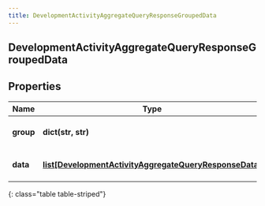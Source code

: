 ```yaml
---
title: DevelopmentActivityAggregateQueryResponseGroupedData
---
```

## DevelopmentActivityAggregateQueryResponseGroupedData

## Properties

|Name | Type | Description | Notes|
|------------ | ------------- | ------------- | -------------|
| **group** | **dict(str, str)** | The group values for this data | [optional] |
| **data** | [**list[DevelopmentActivityAggregateQueryResponseData]**](DevelopmentActivityAggregateQueryResponseData.html) | The metrics in this group | [optional] |
{: class="table table-striped"}


